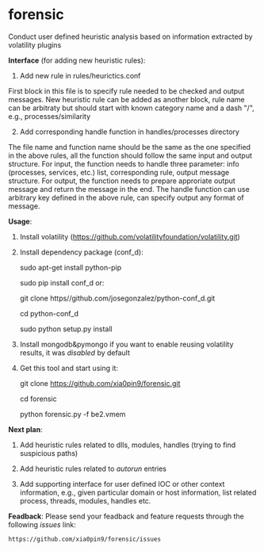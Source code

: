 forensic
========

Conduct user defined heuristic analysis based on information extracted by volatility plugins


__Interface__ (for adding new heuristic rules):

1) Add new rule in rules/heurictics.conf

  First block in this file is to specify rule needed to be checked and output messages.
  New heuristic rule can be added as another block, rule name can be arbitraty but should start with known category name and a dash "/", e.g., processes/similarity

2) Add corresponding handle function in handles/processes directory

  The file name and function name should be the same as the one specified in the above rules, all the function should follow the same input and output structure. For input, the function needs to handle three parameter: info (processes, services, etc.) list, corresponding rule, output message structure. For output, the function needs to prepare approriate output message and return the message in the end. The handle function can use arbitrary key defined in the above rule, can specify output any format of message.



__Usage__:

1) Install volatility (https://github.com/volatilityfoundation/volatility.git)

2) Install dependency package (conf_d):

    sudo apt-get install python-pip
    
    sudo pip install conf_d
or: 

    git clone https//github.com/josegonzalez/python-conf_d.git
    
    cd python-conf_d
    
    sudo python setup.py install

3) Install mongodb&pymongo if you want to enable reusing volatility results, it was *disabled* by default

4) Get this tool and start using it:

    git clone https://github.com/xia0pin9/forensic.git
    
    cd forensic
    
    python forensic.py -f be2.vmem
    
    
__Next plan__:

1) Add heuristic rules related to dlls, modules, handles (trying to find suspicious paths)

2) Add heuristic rules related to *autorun* entries

3) Add supporting interface for user defined IOC or other context information, e.g., given particular domain or host information, list related process, threads, modules, handles etc.

__Feadback__:
Please send your feadback and feature requests through the following *issues* link:

`https://github.com/xia0pin9/forensic/issues`
